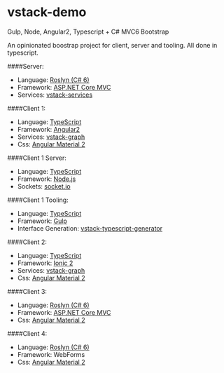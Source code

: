# vstack-demo
Gulp, Node, Angular2, Typescript + C# MVC6 Bootstrap

An opinionated boostrap project for client, server and tooling. All done in typescript.

####Server:
- Language: [Roslyn (C# 6)](https://github.com/dotnet/roslyn)
- Framework: [ASP.NET Core MVC](https://github.com/aspnet/Mvc)
- Services: [vstack-services](https://github.com/vintage-software/vstack-services)

####Client 1:
- Language: [TypeScript](https://github.com/Microsoft/TypeScript)
- Framework: [Angular2](https://github.com/angular/angular/tree/master/modules/angular2)
- Services: [vstack-graph](https://github.com/vintage-software/vstack-graph)
- Css: [Angular Material 2](https://github.com/angular/material2)

####Client 1 Server:
- Language: [TypeScript](https://github.com/Microsoft/TypeScript)
- Framework: [Node.js](https://github.com/nodejs/node)
- Sockets: [socket.io](https://github.com/socketio/socket.io)

####Client 1 Tooling:
- Language: [TypeScript](https://github.com/Microsoft/TypeScript)
- Framework: [Gulp](https://github.com/gulpjs/gulp)
- Interface Generation: [vstack-typescript-generator](https://github.com/vintage-software/vstack-typescript-generator)

####Client 2:
- Language: [TypeScript](https://github.com/Microsoft/TypeScript)
- Framework: [Ionic 2](https://github.com/driftyco/ionic/tree/2.0)
- Services: [vstack-graph](https://github.com/vintage-software/vstack-graph)
- Css: [Angular Material 2](https://github.com/angular/material2)

####Client 3:
- Language: [Roslyn (C# 6)](https://github.com/dotnet/roslyn)
- Framework: [ASP.NET Core MVC](https://github.com/aspnet/Mvc)
- Css: [Angular Material 2](https://github.com/angular/material2)

####Client 4:
- Language: [Roslyn (C# 6)](https://github.com/dotnet/roslyn)
- Framework: WebForms
- Css: [Angular Material 2](https://github.com/angular/material2)
